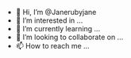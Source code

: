 - 👋 Hi, I’m @Janerubyjane
- 👀 I’m interested in ...
- 🌱 I’m currently learning ...
- 💞️ I’m looking to collaborate on ...
- 📫 How to reach me ...

<!---
Janerubyjane/Janerubyjane is a ✨ special ✨ repository because its `README.md` (this file) appears on your GitHub profile.
You can click the Preview link to take a look at your changes.
--->
